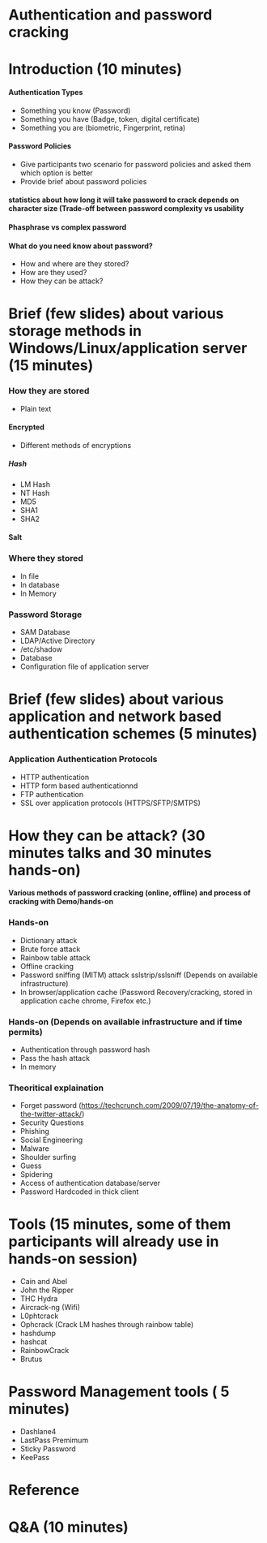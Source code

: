 Authentication and password cracking
====================================
# Introduction (10 minutes)

#### Authentication Types
* Something you know (Password)
* Something you have (Badge, token, digital certificate)
* Something you are (biometric, Fingerprint, retina)

#### Password Policies 
* Give participants two scenario for password policies  and asked them which option is better
* Provide brief about password policies

#### statistics about how long it will take password to crack depends on character size (Trade-off between password complexity vs usability
#### Phasphrase vs complex password

#### What do you need know about password?
* How and where are they stored?
* How are they used?
* How they can be attack?

# Brief (few slides) about various storage methods in Windows/Linux/application server (15 minutes)
### How they are stored
* Plain text

#### Encrypted
* Different methods of encryptions

##### Hash
* LM Hash
* NT Hash
* MD5
* SHA1
* SHA2

#### Salt

### Where they stored
* In file
* In database
* In Memory

### Password Storage
* SAM Database
* LDAP/Active Directory
* /etc/shadow
* Database
* Configuration file of application server

# Brief (few slides) about various application and network based authentication schemes (5 minutes)
### Application Authentication Protocols
* HTTP authentication
* HTTP form based authenticationnd
* FTP authentication
* SSL over application protocols (HTTPS/SFTP/SMTPS)

# How they can be attack? (30 minutes talks and 30 minutes hands-on)
#### Various methods of password cracking (online, offline) and process of cracking with Demo/hands-on
### Hands-on
* Dictionary attack
* Brute force attack
* Rainbow table attack
* Offline cracking
* Password sniffing (MITM) attack sslstrip/sslsniff (Depends on available infrastructure)
* In browser/application cache (Password Recovery/cracking, stored in application cache chrome, Firefox etc.)

### Hands-on (Depends on available infrastructure and if time permits)
* Authentication through password hash
* Pass the hash attack
* In memory

### Theoritical explaination
* Forget password (https://techcrunch.com/2009/07/19/the-anatomy-of-the-twitter-attack/)
* Security Questions
* Phishing
* Social Engineering
* Malware
* Shoulder surfing
* Guess
* Spidering
* Access of authentication database/server
* Password Hardcoded in thick client

# Tools (15 minutes, some of them participants will already use in hands-on session)
* Cain and Abel
* John the Ripper
* THC Hydra
* Aircrack-ng (Wifi)
* L0phtcrack
* Ophcrack (Crack LM hashes through rainbow table)
* hashdump
* hashcat
* RainbowCrack
* Brutus

# Password Management tools ( 5 minutes)
* Dashlane4
* LastPass Premimum
* Sticky Password
* KeePass

# Reference

# Q&A (10 minutes) 

